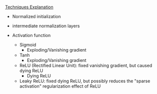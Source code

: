 [Techniques Explanation](https://github.com/khchu93/ComputerVision/blob/main/notes/ComputerVisionTechniquesExplanation.md)

- Normalized initialization
- intermediate normalization layers

- Activation function
    - Sigmoid
        - Exploding/Vanishing gradient
    - Tanh
        - Exploding/Vanishing gradient
    - ReLU (Rectified Linear Unit): fixed vanishing gradient, but caused dying ReLU
        - Dying ReLU
    - Leaky ReLU: fixed dying ReLU, but possibly reduces the "sparse activation" regularization effect of ReLU
